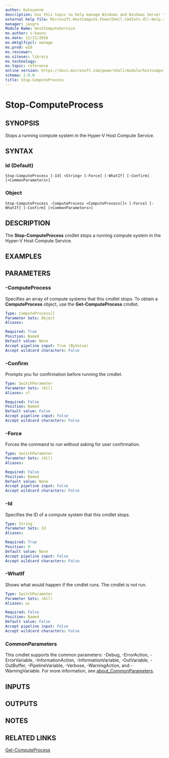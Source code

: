 ```yaml
---
author: Kateyanne
description: Use this topic to help manage Windows and Windows Server technologies with Windows PowerShell.
external help file: Microsoft.HostCompute.PowerShell.Cmdlets.dll-Help.xml
manager: jasgro
Module Name: HostComputeService
ms.author: v-kaunu
ms.date: 12/21/2016
ms.mktglfcycl: manage
ms.prod: w10
ms.reviewer: 
ms.sitesec: library
ms.technology: 
ms.topic: reference
online version: https://docs.microsoft.com/powershell/module/hostcomputeservice/stop-computeprocess?view=windowsserver2019-ps&wt.mc_id=ps-gethelp
schema: 2.0.0
title: Stop-ComputeProcess
---
```


# Stop-ComputeProcess

## SYNOPSIS
Stops a running compute system in the Hyper-V Host Compute Service.

## SYNTAX

### Id (Default)
```
Stop-ComputeProcess [-Id] <String> [-Force] [-WhatIf] [-Confirm] [<CommonParameters>]
```

### Object
```
Stop-ComputeProcess -ComputeProcess <ComputeProcess[]> [-Force] [-WhatIf] [-Confirm] [<CommonParameters>]
```

## DESCRIPTION
The **Stop-ComputeProcess** cmdlet stops a running compute system in the Hyper-V Host Compute Service.

## EXAMPLES


## PARAMETERS

### -ComputeProcess
Specifies an array of compute systems that this cmdlet stops.
To obtain a **ComputeProcess** object, use the **Get-ComputeProcess** cmdlet.

```yaml
Type: ComputeProcess[]
Parameter Sets: Object
Aliases: 

Required: True
Position: Named
Default value: None
Accept pipeline input: True (ByValue)
Accept wildcard characters: False
```

### -Confirm
Prompts you for confirmation before running the cmdlet.

```yaml
Type: SwitchParameter
Parameter Sets: (All)
Aliases: cf

Required: False
Position: Named
Default value: False
Accept pipeline input: False
Accept wildcard characters: False
```

### -Force
Forces the command to run without asking for user confirmation.

```yaml
Type: SwitchParameter
Parameter Sets: (All)
Aliases: 

Required: False
Position: Named
Default value: None
Accept pipeline input: False
Accept wildcard characters: False
```

### -Id
Specifies the ID of a compute system that this cmdlet stops.

```yaml
Type: String
Parameter Sets: Id
Aliases: 

Required: True
Position: 0
Default value: None
Accept pipeline input: False
Accept wildcard characters: False
```

### -WhatIf
Shows what would happen if the cmdlet runs.
The cmdlet is not run.

```yaml
Type: SwitchParameter
Parameter Sets: (All)
Aliases: wi

Required: False
Position: Named
Default value: False
Accept pipeline input: False
Accept wildcard characters: False
```

### CommonParameters
This cmdlet supports the common parameters: -Debug, -ErrorAction, -ErrorVariable, -InformationAction, -InformationVariable, -OutVariable, -OutBuffer, -PipelineVariable, -Verbose, -WarningAction, and -WarningVariable. For more information, see [about_CommonParameters](https://go.microsoft.com/fwlink/?LinkID=113216).

## INPUTS

## OUTPUTS

## NOTES

## RELATED LINKS

[Get-ComputeProcess](./Get-ComputeProcess.md)

